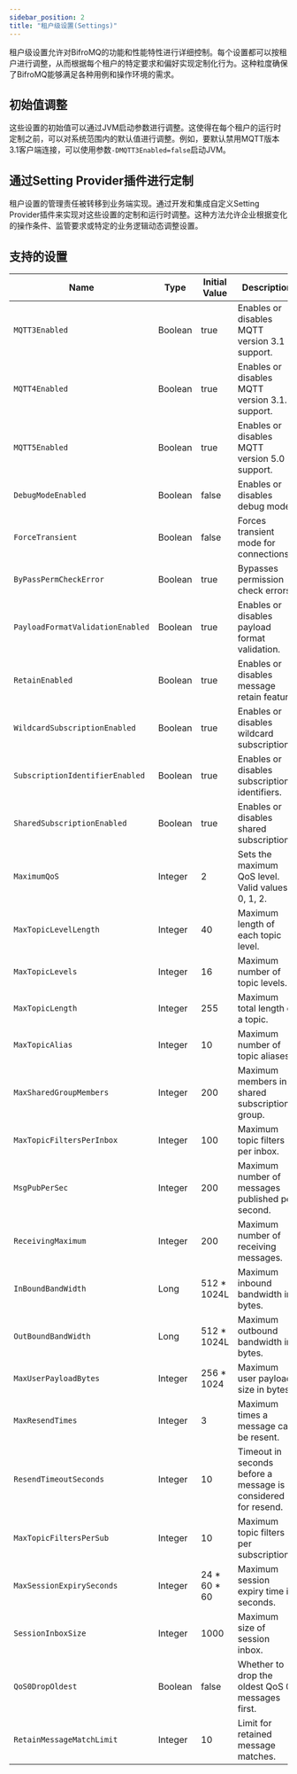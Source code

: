 ```yaml
---
sidebar_position: 2
title: "租户级设置(Settings)"
---
```

租户级设置允许对BifroMQ的功能和性能特性进行详细控制。每个设置都可以按租户进行调整，从而根据每个租户的特定要求和偏好实现定制化行为。这种粒度确保了BifroMQ能够满足各种用例和操作环境的需求。

## 初始值调整

这些设置的初始值可以通过JVM启动参数进行调整。这使得在每个租户的运行时定制之前，可以对系统范围内的默认值进行调整。例如，要默认禁用MQTT版本3.1客户端连接，可以使用参数`-DMQTT3Enabled=false`启动JVM。

## 通过Setting Provider插件进行定制

租户设置的管理责任被转移到业务端实现。通过开发和集成自定义Setting Provider插件来实现对这些设置的定制和运行时调整。这种方法允许企业根据变化的操作条件、监管要求或特定的业务逻辑动态调整设置。

## 支持的设置


| Name                             | Type    | Initial Value | Description                                                   |
|----------------------------------|---------|---------------|---------------------------------------------------------------|
| `MQTT3Enabled`                   | Boolean | true          | Enables or disables MQTT version 3.1 support.                 |
| `MQTT4Enabled`                   | Boolean | true          | Enables or disables MQTT version 3.1.1 support.               |
| `MQTT5Enabled`                   | Boolean | true          | Enables or disables MQTT version 5.0 support.                 |
| `DebugModeEnabled`               | Boolean | false         | Enables or disables debug mode.                               |
| `ForceTransient`                 | Boolean | false         | Forces transient mode for connections.                        |
| `ByPassPermCheckError`           | Boolean | true          | Bypasses permission check errors.                             |
| `PayloadFormatValidationEnabled` | Boolean | true          | Enables or disables payload format validation.                |
| `RetainEnabled`                  | Boolean | true          | Enables or disables message retain feature.                   |
| `WildcardSubscriptionEnabled`    | Boolean | true          | Enables or disables wildcard subscriptions.                   |
| `SubscriptionIdentifierEnabled`  | Boolean | true          | Enables or disables subscription identifiers.                 |
| `SharedSubscriptionEnabled`      | Boolean | true          | Enables or disables shared subscriptions.                     |
| `MaximumQoS`                     | Integer | 2             | Sets the maximum QoS level. Valid values: 0, 1, 2.            |
| `MaxTopicLevelLength`            | Integer | 40            | Maximum length of each topic level.                           |
| `MaxTopicLevels`                 | Integer | 16            | Maximum number of topic levels.                               |
| `MaxTopicLength`                 | Integer | 255           | Maximum total length of a topic.                              |
| `MaxTopicAlias`                  | Integer | 10            | Maximum number of topic aliases.                              |
| `MaxSharedGroupMembers`          | Integer | 200           | Maximum members in a shared subscription group.               |
| `MaxTopicFiltersPerInbox`        | Integer | 100           | Maximum topic filters per inbox.                              |
| `MsgPubPerSec`                   | Integer | 200           | Maximum number of messages published per second.              |
| `ReceivingMaximum`               | Integer | 200           | Maximum number of receiving messages.                         |
| `InBoundBandWidth`               | Long    | 512 * 1024L   | Maximum inbound bandwidth in bytes.                           |
| `OutBoundBandWidth`              | Long    | 512 * 1024L   | Maximum outbound bandwidth in bytes.                          |
| `MaxUserPayloadBytes`            | Integer | 256 * 1024    | Maximum user payload size in bytes.                           |
| `MaxResendTimes`                 | Integer | 3             | Maximum times a message can be resent.                        |
| `ResendTimeoutSeconds`           | Integer | 10            | Timeout in seconds before a message is considered for resend. |
| `MaxTopicFiltersPerSub`          | Integer | 10            | Maximum topic filters per subscription.                       |
| `MaxSessionExpirySeconds`        | Integer | 24 * 60 * 60  | Maximum session expiry time in seconds.                       |
| `SessionInboxSize`               | Integer | 1000          | Maximum size of session inbox.                                |
| `QoS0DropOldest`                 | Boolean | false         | Whether to drop the oldest QoS 0 messages first.              |
| `RetainMessageMatchLimit`        | Integer | 10            | Limit for retained message matches.                           |